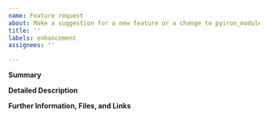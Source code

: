 ```yaml
---
name: Feature request
about: Make a suggestion for a new feature or a change to pyiron_module_template
title: ''
labels: enhancement
assignees: ''

---
```


**Summary**

<!--Please provide a brief and concise description of the suggested feature or change-->

**Detailed Description**

<!--Please explain how you would like to see pyiron_module_template enhanced, what feature(s) you are looking for, what specific problems this will solve.-->

**Further Information, Files, and Links**

<!--Put any additional information here, attach relevant text or image files and URLs to external sites, e.g. relevant publications-->
